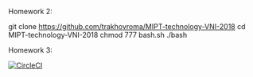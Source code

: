 Homework 2:

git clone https://github.com/trakhovroma/MIPT-technology-VNI-2018
cd MIPT-technology-VNI-2018
chmod 777 bash.sh
./bash

Homework 3:

[![CircleCI](https://circleci.com/gh/trakhovroma/MIPT-technology-VNI-2018.svg?style=svg)](https://circleci.com/gh/trakhovroma/MIPT-technology-VNI-2018)
